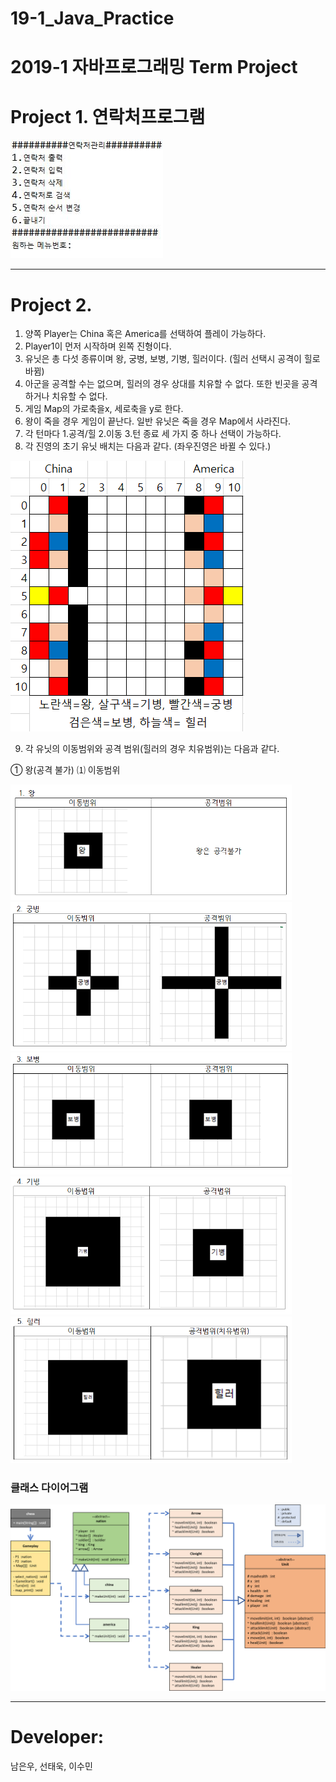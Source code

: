 # 19-1_Java_Practice
# 2019-1 자바프로그래밍 Term Project

# Project 1. 연락처프로그램

![p1](README/1.png)

---

# Project 2. 

1.	양쪽 Player는 China 혹은 America를 선택하여 플레이 가능하다.
2.	Player1이 먼저 시작하며 왼쪽 진형이다.
3.	유닛은 총 다섯 종류이며 왕, 궁병, 보병, 기병, 힐러이다. (힐러 선택시 공격이 힐로 바뀜)
4.	아군을 공격할 수는 없으며, 힐러의 경우 상대를 치유할 수 없다. 또한 빈곳을 공격하거나 치유할 수 없다.
5.	게임 Map의 가로축을x, 세로축을 y로 한다.
6.	왕이 죽을 경우 게임이 끝난다. 일반 유닛은 죽을 경우 Map에서 사라진다.
7.	각 턴마다 1.공격/힐 2.이동 3.턴 종료 세 가지 중 하나 선택이 가능하다.
8.	각 진영의 초기 유닛 배치는 다음과 같다. (좌우진영은 바뀔 수 있다.)

![2](README/2.png)

9.	각 유닛의 이동범위와 공격 범위(힐러의 경우 치유범위)는 다음과 같다.

①	왕(공격 불가)
⑴	이동범위

<img src="README/3.PNG" width="450px"></img> 
<img src="README/4.PNG" width="450px"></img> 
<img src="README/5.PNG" width="450px"></img> 
<img src="README/6.PNG" width="450px"></img> 
<img src="README/7.PNG" width="450px"></img> 

### 클래스 다이어그램
![8](README/8.png)

---
# Developer:

남은우, 선태욱, 이수민
